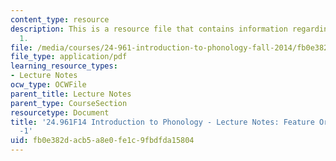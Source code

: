 ```yaml
---
content_type: resource
description: This is a resource file that contains information regarding feature organization
  1.
file: /media/courses/24-961-introduction-to-phonology-fall-2014/fb0e382dacb5a8e0fe1c9fbdfda15804_MIT24_961F14_Lecture10.pdf
file_type: application/pdf
learning_resource_types:
- Lecture Notes
ocw_type: OCWFile
parent_title: Lecture Notes
parent_type: CourseSection
resourcetype: Document
title: '24.961F14 Introduction to Phonology - Lecture Notes: Feature Organization
  -1'
uid: fb0e382d-acb5-a8e0-fe1c-9fbdfda15804
---
```

